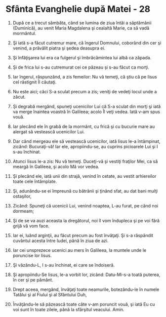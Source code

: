 # Sf&#226;nta Evanghelie dup&#259; Matei - 28

1. După ce a trecut sâmbăta, când se lumina de ziua întâi a săptămânii (Duminică), au venit Maria Magdalena şi cealaltă Marie, ca să vadă mormântul. 

2. Şi iată s-a făcut cutremur mare, că îngerul Domnului, coborând din cer şi venind, a prăvălit piatra şi şedea deasupra ei. 

3. Şi înfăţişarea lui era ca fulgerul şi îmbrăcămintea lui albă ca zăpada. 

4. Şi de frica lui s-au cutremurat cei ce păzeau şi s-au făcut ca morţi. 

5. Iar îngerul, răspunzând, a zis femeilor: Nu vă temeţi, că ştiu că pe Iisus cel răstignit Îl căutaţi. 

6. Nu este aici; căci S-a sculat precum a zis; veniţi de vedeţi locul unde a zăcut. 

7. Şi degrabă mergând, spuneţi ucenicilor Lui că S-a sculat din morţi şi iată va merge înaintea voastră în Galileea; acolo Îl veţi vedea. Iată v-am spus vouă. 

8. Iar plecând ele în grabă de la mormânt, cu frică şi cu bucurie mare au alergat să vestească ucenicilor Lui. 

9. Dar când mergeau ele să vestească ucenicilor, iată Iisus le-a întâmpinat, zicând: Bucuraţi-vă! Iar ele, apropiindu-se, au cuprins picioarele Lui şi I s-au închinat. 

10. Atunci Iisus le-a zis: Nu vă temeţi. Duceţi-vă şi vestiţi fraţilor Mei, ca să meargă în Galileea, şi acolo Mă vor vedea. 

11. Şi plecând ele, iată unii din strajă, venind în cetate, au vestit arhiereilor toate cele întâmplate. 

12. Şi, adunându-se ei împreună cu bătrânii şi ţinând sfat, au dat bani mulţi ostaşilor, 

13. Zicând: Spuneţi că ucenicii Lui, venind noaptea, L-au furat, pe când noi dormeam; 

14. Şi de se va auzi aceasta la dregătorul, noi îl vom îndupleca şi pe voi fără grijă vă vom face. 

15. Iar ei, luând arginţii, au făcut precum au fost învăţaţi. Şi s-a răspândit cuvântul acesta între Iudei, până în ziua de azi. 

16. Iar cei unsprezece ucenici au mers în Galileea, la muntele unde le poruncise lor Iisus. 

17. Şi văzându-L, I s-au închinat, ei care se îndoiseră. 

18. Şi apropiindu-Se Iisus, le-a vorbit lor, zicând: Datu-Mi-s-a toată puterea, în cer şi pe pământ. 

19. Drept aceea, mergând, învăţaţi toate neamurile, botezându-le în numele  Tatălui şi al Fiului şi al Sfântului Duh, 

20. Învăţându-le să păzească toate câte v-am poruncit vouă, şi iată Eu cu voi sunt în toate zilele, până la sfârşitul veacului. Amin. 


